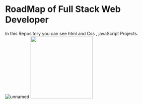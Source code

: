 # RoadMap of Full Stack Web Developer
In this Repository you can see html and Css , javaScript Projects.
                                          ![unnamed](https://user-images.githubusercontent.com/73873109/127765687-281555c7-228a-42a5-b99f-37ea462a8111.png)
<img src="https://user-images.githubusercontent.com/73873109/127765687-281555c7-228a-42a5-b99f-37ea462a8111.png" width="200" />
